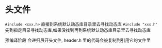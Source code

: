 # 头文件

`#include <xxx.h>` 直接到系统默认动态库目录里去寻找动态库
`#include "xxx.h"` 先到指定目录寻找动态库,如果没找到再到系统默认动态库目录里去寻找动态库

预编译阶段 会递归展开头文件, header.h 里的代码会被复制到引用它的文件里
